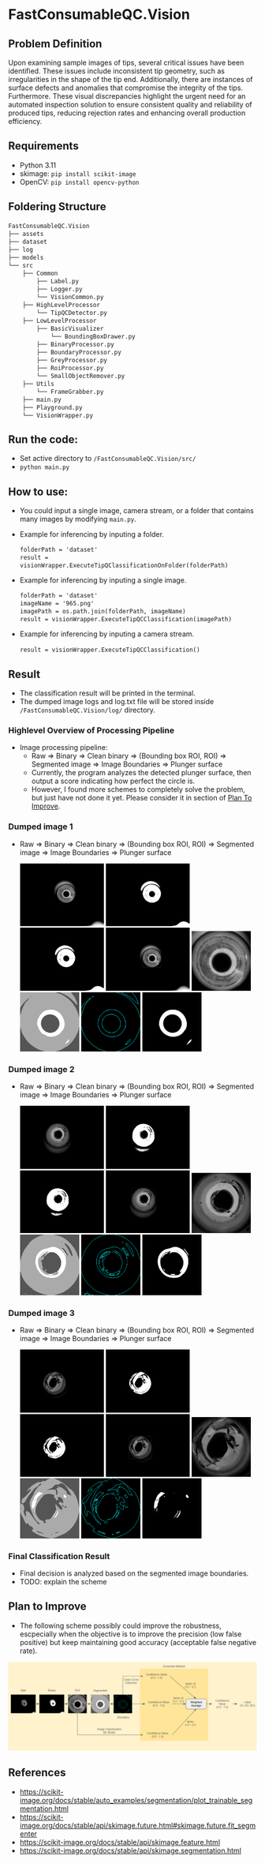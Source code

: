# FastConsumableQC.Vision

## Problem Definition
Upon examining sample images of tips, several critical issues have been identified. These issues include inconsistent tip geometry, such as irregularities in the shape of the tip end. Additionally, there are instances of surface defects and anomalies that compromise the integrity of the tips. Furthermore. These visual discrepancies highlight the urgent need for an automated inspection solution to ensure consistent quality and reliability of produced tips, reducing rejection rates and enhancing overall production efficiency.

## Requirements
- Python 3.11
- skimage: `pip install scikit-image`
- OpenCV: `pip install opencv-python`

## Foldering Structure
```
FastConsumableQC.Vision
├── assets
├── dataset
├── log
├── models
└── src
    ├── Common
        ├── Label.py
        ├── Logger.py
        └── VisionCommon.py
    ├── HighLevelProcessor
        └── TipQCDetector.py
    ├── LowLevelProcessor
        ├── BasicVisualizer
            └── BoundingBoxDrawer.py
        ├── BinaryProcessor.py
        ├── BoundaryProcessor.py
        ├── GreyProcessor.py
        ├── RoiProcessor.py
        └── SmallObjectRemover.py
    ├── Utils
        └── FrameGrabber.py
    ├── main.py
    ├── Playground.py
    └── VisionWrapper.py 
```

## Run the code:
- Set active directory to `/FastConsumableQC.Vision/src/`
- `python main.py`

## How to use:
- You could input a single image, camera stream, or a folder that contains many images by modifying ```main.py```.
- Example for inferencing by inputing a folder.
    ```
    folderPath = 'dataset'
    result = visionWrapper.ExecuteTipQClassificationOnFolder(folderPath)
    ```
- Example for inferencing by inputing a single image.
    ```
    folderPath = 'dataset'
    imageName = '965.png'
    imagePath = os.path.join(folderPath, imageName)
    result = visionWrapper.ExecuteTipQCClassification(imagePath)
    ```
- Example for inferencing by inputing a camera stream.

    ```result = visionWrapper.ExecuteTipQCClassification()```  

## Result
- The classification result will be printed in the terminal. 
- The dumped image logs and log.txt file will be stored inside `/FastConsumableQC.Vision/log/` directory.

### Highlevel Overview of Processing Pipeline
- Image processing pipeline:
    - Raw => Binary => Clean binary => (Bounding box ROI, ROI) => Segmented image => Image Boundaries => Plunger surface
    - Currently, the program analyzes the detected plunger surface, then output a score indicating how perfect the circle is.
    - However, I found more schemes to completely solve the problem, but just have not done it yet. Please consider it in section of [Plan To Improve](#plan-to-improve).

### Dumped image 1
- Raw => Binary => Clean binary => (Bounding box ROI, ROI) => Segmented image => Image Boundaries => Plunger surface

  <img src="assets/965_raw.png" alt="Raw image" width="170" /> <img src="assets/965_bin.png" alt="Raw image" width="170" /> <img src="assets/965_bin_clean.png" alt="Raw image" width="170" /> <img src="assets/965_bin_clean_bounding-box.png" alt="Raw image" width="170" /> <img src="assets/965_bin_clean_bounding-box-roi.png" alt="Raw image" width="120" /> <img src="assets/965_bin_clean_roi_segmented.png" alt="Raw image" width="120" /> <img src="assets/965_bin_clean_roi_segmented_boundary.png" alt="Raw image" width="120" /> <img src="assets/965_bin_clean_roi_segmented_inner-circle_0.8251.png" alt="Raw image" width="120" />

### Dumped image 2
- Raw => Binary => Clean binary => (Bounding box ROI, ROI) => Segmented image => Image Boundaries => Plunger surface

  <img src="assets/6812_raw.png" alt="Raw image" width="170" /> <img src="assets/6812_bin.png" alt="Raw image" width="170" /> <img src="assets/6812_bin_clean.png" alt="Raw image" width="170" /> <img src="assets/6812_bin_clean_bounding-box.png" alt="Raw image" width="170" /> <img src="assets/6812_bin_clean_bounding-box-roi.png" alt="Raw image" width="120" /> <img src="assets/6812_bin_clean_roi_segmented.png" alt="Raw image" width="120" /> <img src="assets/6812_bin_clean_roi_segmented_boundary.png" alt="Raw image" width="120" /> <img src="assets/6812_bin_clean_roi_segmented_inner-circle_0.8747.png" alt="Raw image" width="120" />

### Dumped image 3
- Raw => Binary => Clean binary => (Bounding box ROI, ROI) => Segmented image => Image Boundaries => Plunger surface

  <img src="assets/6573_raw.png" alt="Raw image" width="170" /> <img src="assets/6573_bin.png" alt="Raw image" width="170" /> <img src="assets/6573_bin_clean.png" alt="Raw image" width="170" /> <img src="assets/6573_bin_clean_bounding-box.png" alt="Raw image" width="170" /> <img src="assets/6573_bin_clean_bounding-box-roi.png" alt="Raw image" width="120" /> <img src="assets/6573_bin_clean_roi_segmented.png" alt="Raw image" width="120" /> <img src="assets/6573_bin_clean_roi_segmented_boundary.png" alt="Raw image" width="120" /> <img src="assets/6573_bin_clean_roi_segmented_inner-circle_0.2679.png" alt="Raw image" width="120" />

### Final Classification Result
- Final decision is analyzed based on the segmented image boundaries.
- TODO: explain the scheme

## Plan to Improve
- The following scheme possibly could improve the robustness, escpecially when the objective is to improve the precision (low false positive) but keep maintaining good accuracy (acceptable false negative rate).

![Proposed Scheme](assets/ProposedScheme.png)

## References
- https://scikit-image.org/docs/stable/auto_examples/segmentation/plot_trainable_segmentation.html
- https://scikit-image.org/docs/stable/api/skimage.future.html#skimage.future.fit_segmenter
- https://scikit-image.org/docs/stable/api/skimage.feature.html
- https://scikit-image.org/docs/stable/api/skimage.segmentation.html
